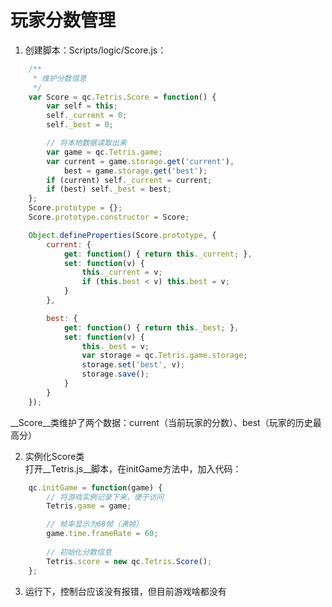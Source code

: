 # 玩家分数管理
1. 创建脚本：Scripts/logic/Score.js：  
````javascript
	/**
	 * 维护分数信息
	 */
	var Score = qc.Tetris.Score = function() {
	    var self = this;
	    self._current = 0;
	    self._best = 0;

	    // 将本地数据读取出来
	    var game = qc.Tetris.game;
	    var current = game.storage.get('current'),
	        best = game.storage.get('best');
	    if (current) self._current = current;    
	    if (best) self._best = best;
	};
	Score.prototype = {};
	Score.prototype.constructor = Score;

	Object.defineProperties(Score.prototype, {
        current: {
        	get: function() { return this._current; },
        	set: function(v) {
        		this._current = v;
        		if (this.best < v) this.best = v;
        	}
        },

        best: {
        	get: function() { return this._best; },
        	set: function(v) {
        		this._best = v;
        		var storage = qc.Tetris.game.storage;
        		storage.set('best', v);
        		storage.save();
        	}
        }
	});
````
__Score__类维护了两个数据：current（当前玩家的分数）、best（玩家的历史最高分）

2. 实例化Score类  
打开__Tetris.js__脚本，在initGame方法中，加入代码：
````javascript
	qc.initGame = function(game) {
	    // 将游戏实例记录下来，便于访问
	    Tetris.game = game;

	    // 帧率显示为60帧（满帧）
	    game.time.frameRate = 60;
	    
	    // 初始化分数信息
	    Tetris.score = new qc.Tetris.Score();
	};
````

3. 运行下，控制台应该没有报错，但目前游戏啥都没有
